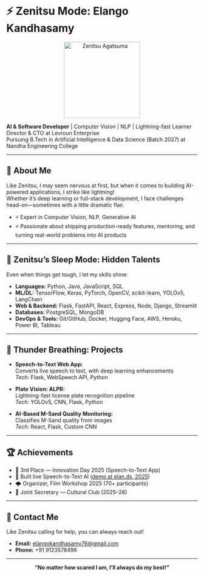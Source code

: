 # ⚡️ Zenitsu Mode: Elango Kandhasamy

<p align="center">
  <img src="https://static.wikia.nocookie.net/demonslayer/images/6/61/Zenitsu_Agatsuma_Full_Body.png" alt="Zenitsu Agatsuma" height="200"/>
</p>

**AI & Software Developer** | Computer Vision | NLP | Lightning-fast Learner  
Director & CTO at Levroun Enterprise  
Pursuing B.Tech in Artificial Intelligence & Data Science (Batch 2027) at Nandha Engineering College

---

## 🙈 About Me

Like Zenitsu, I may seem nervous at first, but when it comes to building AI-powered applications, I strike like lightning!  
Whether it’s deep learning or full-stack development, I face challenges head-on—sometimes with a little dramatic flair.

- ⚡️ Expert in Computer Vision, NLP, Generative AI
- ⚡️ Passionate about shipping production-ready features, mentoring, and turning real-world problems into AI products

---

## 🛌 Zenitsu’s Sleep Mode: Hidden Talents

Even when things get tough, I let my skills shine:
- **Languages:** Python, Java, JavaScript, SQL  
- **ML/DL:** TensorFlow, Keras, PyTorch, OpenCV, scikit-learn, YOLOv5, LangChain  
- **Web & Backend:** Flask, FastAPI, React, Express, Node, Django, Streamlit  
- **Databases:** PostgreSQL, MongoDB  
- **DevOps & Tools:** Git/GitHub, Docker, Hugging Face, AWS, Heroku, Power BI, Tableau

---

## 💨 Thunder Breathing: Projects

- **Speech-to-Text Web App:**  
  Converts live speech to text, with deep learning enhancements  
  _Tech:_ Flask, WebSpeech API, Python

- **Plate Vision: ALPR:**  
  Lightning-fast license plate recognition pipeline  
  _Tech:_ YOLOv5, CNN, Flask, Python

- **AI-Based M-Sand Quality Monitoring:**  
  Classifies M-Sand quality from images  
  _Tech:_ React, Flask, Custom CNN

---

## 🏆 Achievements

- 🥉 3rd Place — Innovation Day 2025 (Speech-to-Text App)
- 🎤 Built live Speech-to-Text AI ([demo at elan.ds, 2025](#))
- 🌩️ Organizer, Film Workshop 2025 (70+ participants)
- 🌸 Joint Secretary — Cultural Club (2025–26)

---

## 💬 Contact Me

Like Zenitsu calling for help, you can always reach out!

- **Email:** [elangokandhasamy76@gmail.com](mailto:elangokandhasamy76@gmail.com)
- **Phone:** +91 9123578496

---

<p align="center">
  <b>“No matter how scared I am, I’ll always do my best!”</b>
</p>
